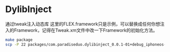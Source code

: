 # DylibInject
通过tweak注入动态库
这里的FLEX.framework只是示例，可以替换成任何你想注入的Framework，记得在Tweak.xm文件中改一下Framework的初始化方法。

```bash
make package
scp -P 22 packages/com.paradiseduo.dylibinject_0.0.1-01+debug_iphoneos-arm.deb root@10.10.10.10:/tmp
```
